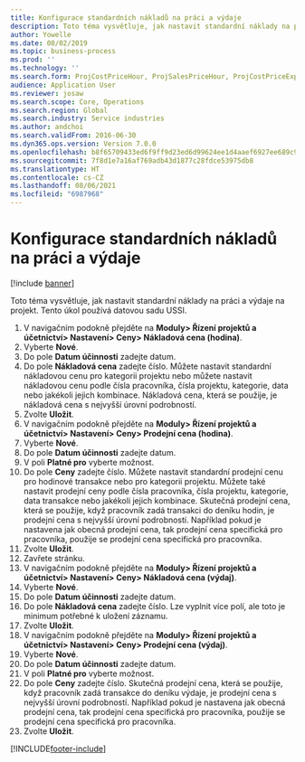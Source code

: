 ```yaml
---
title: Konfigurace standardních nákladů na práci a výdaje
description: Toto téma vysvětluje, jak nastavit standardní náklady na práci a výdaje na projekt.
author: Yowelle
ms.date: 08/02/2019
ms.topic: business-process
ms.prod: ''
ms.technology: ''
ms.search.form: ProjCostPriceHour, ProjSalesPriceHour, ProjCostPriceExpense, ProjSalesPriceCost
audience: Application User
ms.reviewer: josaw
ms.search.scope: Core, Operations
ms.search.region: Global
ms.search.industry: Service industries
ms.author: andchoi
ms.search.validFrom: 2016-06-30
ms.dyn365.ops.version: Version 7.0.0
ms.openlocfilehash: b8f65709433ed6f9ff9d23ed6d99624ee1d4aaef6927ee689c9f7651807340c5
ms.sourcegitcommit: 7f8d1e7a16af769adb43d1877c28fdce53975db8
ms.translationtype: HT
ms.contentlocale: cs-CZ
ms.lasthandoff: 08/06/2021
ms.locfileid: "6987968"
---
```

# <a name="configure-standard-costs-for-labor-and-expenses"></a>Konfigurace standardních nákladů na práci a výdaje

[!include [banner](../../includes/banner.md)]

Toto téma vysvětluje, jak nastavit standardní náklady na práci a výdaje na projekt. Tento úkol používá datovou sadu USSI.

1. V navigačním podokně přejděte na **Moduly> Řízení projektů a účetnictví> Nastavení> Ceny> Nákladová cena (hodina)**.
2. Vyberte **Nové**.
3. Do pole **Datum účinnosti** zadejte datum.
4. Do pole **Nákladová cena** zadejte číslo. Můžete nastavit standardní nákladovou cenu pro kategorii projektu nebo můžete nastavit nákladovou cenu podle čísla pracovníka, čísla projektu, kategorie, data nebo jakékoli jejich kombinace. Nákladová cena, která se použije, je nákladová cena s nejvyšší úrovní podrobností.  
5. Zvolte **Uložit**.
6. V navigačním podokně přejděte na **Moduly> Řízení projektů a účetnictví> Nastavení> Ceny> Prodejní cena (hodina)**.
7. Vyberte **Nové**.
8. Do pole **Datum účinnosti** zadejte datum.
9. V poli **Platné pro** vyberte možnost.
10. Do pole **Ceny** zadejte číslo. Můžete nastavit standardní prodejní cenu pro hodinové transakce nebo pro kategorii projektu. Můžete také nastavit prodejní ceny podle čísla pracovníka, čísla projektu, kategorie, data transakce nebo jakékoli jejich kombinace. Skutečná prodejní cena, která se použije, když pracovník zadá transakci do deníku hodin, je prodejní cena s nejvyšší úrovní podrobností. Například pokud je nastavena jak obecná prodejní cena, tak prodejní cena specifická pro pracovníka, použije se prodejní cena specifická pro pracovníka.  
11. Zvolte **Uložit**.
12. Zavřete stránku.
13. V navigačním podokně přejděte na **Moduly> Řízení projektů a účetnictví> Nastavení> Ceny> Nákladová cena (výdaj)**.
14. Vyberte **Nové**.
15. Do pole **Datum účinnosti** zadejte datum.
16. Do pole **Nákladová cena** zadejte číslo. Lze vyplnit více polí, ale toto je minimum potřebné k uložení záznamu.  
17. Zvolte **Uložit**.
18. V navigačním podokně přejděte na **Moduly> Řízení projektů a účetnictví> Nastavení> Ceny> Prodejní cena (výdaj)**.
19. Vyberte **Nové**.
20. Do pole **Datum účinnosti** zadejte datum.
21. V poli **Platné pro** vyberte možnost.
22. Do pole **Ceny** zadejte číslo. Skutečná prodejní cena, která se použije, když pracovník zadá transakce do deníku výdaje, je prodejní cena s nejvyšší úrovní podrobností. Například pokud je nastavena jak obecná prodejní cena, tak prodejní cena specifická pro pracovníka, použije se prodejní cena specifická pro pracovníka.  
23. Zvolte **Uložit**.



[!INCLUDE[footer-include](../../includes/footer-banner.md)]